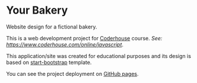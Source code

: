 # Your Bakery

Website design for a fictional bakery.

This is a web development project for [Coderhouse](https://www.coderhouse.com) course. *See: https://www.coderhouse.com/online/javascript*.

This application/site was created for educational purposes and its design is based on [start-bootstrap](https://startbootstrap.com/template/shop-homepage) template.

You can see the project deployment on [GitHub pages](https://aguirre-ivan.github.io/your-bakery/).